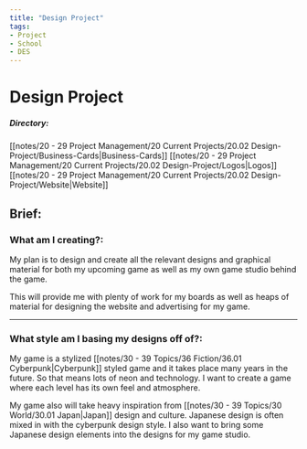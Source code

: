 ```yaml
---
title: "Design Project"
tags:
- Project
- School
- DES
---
```


# Design Project

##### Directory:
[[notes/20 - 29 Project Management/20 Current Projects/20.02 Design-Project/Business-Cards|Business-Cards]]
[[notes/20 - 29 Project Management/20 Current Projects/20.02 Design-Project/Logos|Logos]]
[[notes/20 - 29 Project Management/20 Current Projects/20.02 Design-Project/Website|Website]]

## Brief:

### What am I creating?:
My plan is to design and create all the relevant designs and graphical material for both my upcoming game as well as my own game studio behind the game.

This will provide me with plenty of work for my boards as well as heaps of material for designing the website and advertising for my game.

---

### What style am I basing my designs off of?:
My game is a stylized [[notes/30 - 39 Topics/36 Fiction/36.01 Cyberpunk|Cyberpunk]] styled game and it takes place many years in the future. So that means lots of neon and technology. I want to create a game where each level has its own feel and atmosphere.

My game also will take heavy inspiration from [[notes/30 - 39 Topics/30 World/30.01 Japan|Japan]] design and culture. Japanese design is often mixed in with the cyberpunk design style. I also want to bring some Japanese design elements into the designs for my game studio.